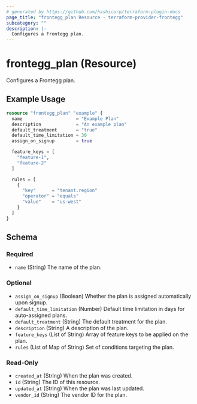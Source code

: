 ```yaml
---
# generated by https://github.com/hashicorp/terraform-plugin-docs
page_title: "frontegg_plan Resource - terraform-provider-frontegg"
subcategory: ""
description: |-
  Configures a Frontegg plan.
---
```


# frontegg_plan (Resource)

Configures a Frontegg plan.

## Example Usage

```terraform
resource "frontegg_plan" "example" {
  name                    = "Example Plan"
  description             = "An example plan"
  default_treatment       = "true"
  default_time_limitation = 30
  assign_on_signup        = true

  feature_keys = [
    "feature-1",
    "feature-2"
  ]

  rules = [
    {
      "key"      = "tenant.region"
      "operator" = "equals"
      "value"    = "us-west"
    }
  ]
}
```

<!-- schema generated by tfplugindocs -->
## Schema

### Required

- `name` (String) The name of the plan.

### Optional

- `assign_on_signup` (Boolean) Whether the plan is assigned automatically upon signup.
- `default_time_limitation` (Number) Default time limitation in days for auto-assigned plans.
- `default_treatment` (String) The default treatment for the plan.
- `description` (String) A description of the plan.
- `feature_keys` (List of String) Array of feature keys to be applied on the plan.
- `rules` (List of Map of String) Set of conditions targeting the plan.

### Read-Only

- `created_at` (String) When the plan was created.
- `id` (String) The ID of this resource.
- `updated_at` (String) When the plan was last updated.
- `vendor_id` (String) The vendor ID for the plan.
